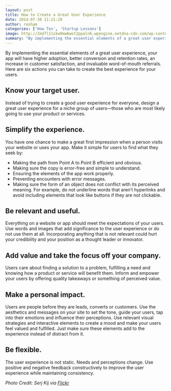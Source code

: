 ```yaml
---
layout: post
title: How to Create a Great User Experience
date: 2014-07-30 11:21:29
author: resham
categories: ['How Tos', 'Startup Lessons']
image: http://2md7l11skw9mw6wot2ppaln6.wpengine.netdna-cdn.com/wp-content/uploads/2014/07/10874001974_4ce37fe90e_b-e1411727992129.jpg
summary: "By implementing the essential elements of a great user experience, your app will have higher adoption, better conversion and retention rates, an increase in customer satisfaction, and invaluable word-of-mouth referrals. Here are six actions you can take to create the best experience for your users."
---
```

By implementing the essential elements of a great user experience, your app will have higher adoption, better conversion and retention rates, an increase in customer satisfaction, and invaluable word-of-mouth referrals. Here are six actions you can take to create the best experience for your users.<!--more-->
<h2>Know your target user.</h2>
Instead of trying to create a good user experience for everyone, design a great user experience for a niche group of users—those who are most likely going to use your product or services.
<h2>Simplify the experience.</h2>
You have one chance to make a great first impression when a person visits your website or uses your app. Make it simple for users to find what they seek by:
<ul>
	<li>Making the path from Point A to Point B efficient and obvious.</li>
	<li>Making sure the copy is error-free and simple to understand.</li>
	<li>Ensuring the elements of the app work properly.</li>
	<li>Preventing encounters with error messages.</li>
	<li>Making sure the form of an object does not conflict with its perceived meaning. For example, do not underline words that aren’t hyperlinks and avoid including elements that look like buttons if they are not clickable.</li>
</ul>
<h2>Be relevant and useful.</h2>
Everything on a website or app should meet the expectations of your users. Use words and images that add significance to the user experience or do not use them at all. Incorporating anything that is not relevant could hurt your credibility and your position as a thought leader or innovator.
<h2>Add value and take the focus off your company.</h2>
Users care about finding a solution to a problem, fulfilling a need and knowing how a product or service will benefit them. Inform and empower your users by offering quality takeaways or something of perceived value.
<h2>Make a personal impact.</h2>
Users are people before they are leads, converts or customers. Use the aesthetics and messages on your site to set the tone, guide your users, tap into their emotions and influence their perceptions. Use relevant visual strategies and interactive elements to create a mood and make your users feel valued and fulfilled. Just make sure these elements add to the experience instead of distract from it.
<h2>Be flexible.</h2>
The user experience is not static. Needs and perceptions change. Use positive and negative feedback constructively to improve the user experience while maintaining consistency.

<em>Photo Credit: Serj Kij via <a href="https://www.flickr.com/photos/zergev/">Flickr</a></em>